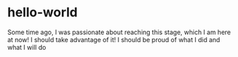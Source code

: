 # hello-world
Some time ago, I was passionate about reaching this stage, which I am here at now! I should take advantage of it! I should be proud of what I did and what I will do
